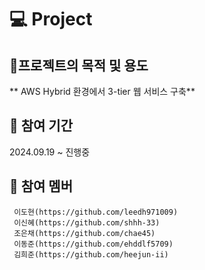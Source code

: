 # 💻 Project 


## 🎈프로젝트의 목적 및 용도
** AWS Hybrid 환경에서 3-tier 웹 서비스 구축**


          
## 🎈 참여 기간
2024.09.19 ~ 진행중
    
    
## 🎈 참여 멤버
     이도현(https://github.com/leedh971009)
     이신혜(https://github.com/shhh-33) 
     조은채(https://github.com/chae45)
     이동준(https://github.com/ehddlf5709)
     김희준(https://github.com/heejun-ii)
